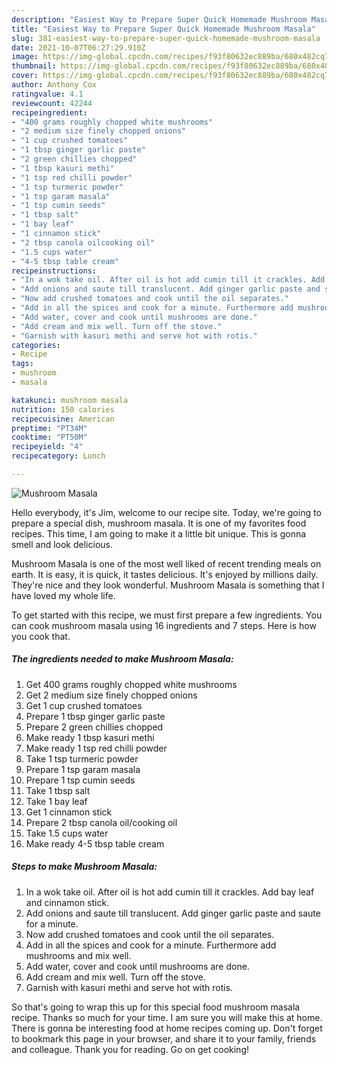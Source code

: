 ```yaml
---
description: "Easiest Way to Prepare Super Quick Homemade Mushroom Masala"
title: "Easiest Way to Prepare Super Quick Homemade Mushroom Masala"
slug: 381-easiest-way-to-prepare-super-quick-homemade-mushroom-masala
date: 2021-10-07T06:27:29.910Z
image: https://img-global.cpcdn.com/recipes/f93f80632ec889ba/680x482cq70/mushroom-masala-recipe-main-photo.jpg
thumbnail: https://img-global.cpcdn.com/recipes/f93f80632ec889ba/680x482cq70/mushroom-masala-recipe-main-photo.jpg
cover: https://img-global.cpcdn.com/recipes/f93f80632ec889ba/680x482cq70/mushroom-masala-recipe-main-photo.jpg
author: Anthony Cox
ratingvalue: 4.1
reviewcount: 42244
recipeingredient:
- "400 grams roughly chopped white mushrooms"
- "2 medium size finely chopped onions"
- "1 cup crushed tomatoes"
- "1 tbsp ginger garlic paste"
- "2 green chillies chopped"
- "1 tbsp kasuri methi"
- "1 tsp red chilli powder"
- "1 tsp turmeric powder"
- "1 tsp garam masala"
- "1 tsp cumin seeds"
- "1 tbsp salt"
- "1 bay leaf"
- "1 cinnamon stick"
- "2 tbsp canola oilcooking oil"
- "1.5 cups water"
- "4-5 tbsp table cream"
recipeinstructions:
- "In a wok take oil. After oil is hot add cumin till it crackles. Add bay leaf and cinnamon stick."
- "Add onions and saute till translucent. Add ginger garlic paste and saute for a minute."
- "Now add crushed tomatoes and cook until the oil separates."
- "Add in all the spices and cook for a minute. Furthermore add mushrooms and mix well."
- "Add water, cover and cook until mushrooms are done."
- "Add cream and mix well. Turn off the stove."
- "Garnish with kasuri methi and serve hot with rotis."
categories:
- Recipe
tags:
- mushroom
- masala

katakunci: mushroom masala 
nutrition: 150 calories
recipecuisine: American
preptime: "PT34M"
cooktime: "PT50M"
recipeyield: "4"
recipecategory: Lunch

---
```



![Mushroom Masala](https://img-global.cpcdn.com/recipes/f93f80632ec889ba/680x482cq70/mushroom-masala-recipe-main-photo.jpg)

Hello everybody, it's Jim, welcome to our recipe site. Today, we're going to prepare a special dish, mushroom masala. It is one of my favorites food recipes. This time, I am going to make it a little bit unique. This is gonna smell and look delicious.



Mushroom Masala is one of the most well liked of recent trending meals on earth. It is easy, it is quick, it tastes delicious. It's enjoyed by millions daily. They're nice and they look wonderful. Mushroom Masala is something that I have loved my whole life.


To get started with this recipe, we must first prepare a few ingredients. You can cook mushroom masala using 16 ingredients and 7 steps. Here is how you cook that.

<!--inarticleads1-->

##### The ingredients needed to make Mushroom Masala:

1. Get 400 grams roughly chopped white mushrooms
1. Get 2 medium size finely chopped onions
1. Get 1 cup crushed tomatoes
1. Prepare 1 tbsp ginger garlic paste
1. Prepare 2 green chillies chopped
1. Make ready 1 tbsp kasuri methi
1. Make ready 1 tsp red chilli powder
1. Take 1 tsp turmeric powder
1. Prepare 1 tsp garam masala
1. Prepare 1 tsp cumin seeds
1. Take 1 tbsp salt
1. Take 1 bay leaf
1. Get 1 cinnamon stick
1. Prepare 2 tbsp canola oil/cooking oil
1. Take 1.5 cups water
1. Make ready 4-5 tbsp table cream




<!--inarticleads2-->

##### Steps to make Mushroom Masala:

1. In a wok take oil. After oil is hot add cumin till it crackles. Add bay leaf and cinnamon stick.
1. Add onions and saute till translucent. Add ginger garlic paste and saute for a minute.
1. Now add crushed tomatoes and cook until the oil separates.
1. Add in all the spices and cook for a minute. Furthermore add mushrooms and mix well.
1. Add water, cover and cook until mushrooms are done.
1. Add cream and mix well. Turn off the stove.
1. Garnish with kasuri methi and serve hot with rotis.




So that's going to wrap this up for this special food mushroom masala recipe. Thanks so much for your time. I am sure you will make this at home. There is gonna be interesting food at home recipes coming up. Don't forget to bookmark this page in your browser, and share it to your family, friends and colleague. Thank you for reading. Go on get cooking!
